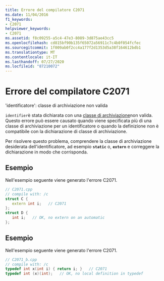 ```yaml
---
title: Errore del compilatore C2071
ms.date: 11/04/2016
f1_keywords:
- C2071
helpviewer_keywords:
- C2071
ms.assetid: f8c09255-a5c4-47e3-8089-3d875ae43cc5
ms.openlocfilehash: cd815bf90b135f65072a56911c7c4b0f054fcfec
ms.sourcegitcommit: 1f009ab0f2cc4a177f2d1353d5a38f164612bdb1
ms.translationtype: MT
ms.contentlocale: it-IT
ms.lasthandoff: 07/27/2020
ms.locfileid: "87210072"
---
```

# <a name="compiler-error-c2071"></a>Errore del compilatore C2071

'identificatore': classe di archiviazione non valida

`identifier`è stata dichiarata con una [classe di archiviazione](../../c-language/c-storage-classes.md)non valida. Questo errore può essere causato quando viene specificata più di una classe di archiviazione per un identificatore o quando la definizione non è compatibile con la dichiarazione di classe di archiviazione.

Per risolvere questo problema, comprendere la classe di archiviazione desiderata dell'identificatore, ad esempio **`static`** o, **`extern`** e correggere la dichiarazione in modo che corrisponda.

## <a name="example"></a>Esempio

Nell'esempio seguente viene generato l'errore C2071.

```cpp
// C2071.cpp
// compile with: /c
struct C {
   extern int i;   // C2071
};
struct D {
   int i;   // OK, no extern on an automatic
};
```

## <a name="example"></a>Esempio

Nell'esempio seguente viene generato l'errore C2071.

```cpp
// C2071_b.cpp
// compile with: /c
typedef int x(int i) { return i; }   // C2071
typedef int (x)(int);   // OK, no local definition in typedef
```
